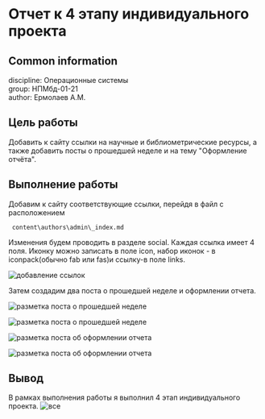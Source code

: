 # **Отчет к 4 этапу индивидуального проекта**
## **Common information**
discipline: Операционные системы  
group: НПМбд-01-21  
author: Ермолаев А.М.


## **Цель работы**
Добавить к сайту ссылки на научные и библиометрические ресурсы, а также добавить посты о прошедшей неделе и на тему "Оформление отчёта".
## **Выполнение работы**
Добавим к сайту соответствующие ссылки, перейдя в файл с расположением

``` content\authors\admin\_index.md```

Изменения будем проводить в разделе social. Каждая ссылка имеет 4 поля. Иконку можно записать в поле icon, набор иконок - в iconpack(обычно fab или fas)и ссылку-в поле links.  

![добавление ссылок](task.png)

Затем создадим два поста о прошедшей неделе и оформлении отчета.

![разметка поста о прошедшей неделе](about_report.png)

![разметка поста о прошедшей неделе](ab_rep.png)

![разметка поста об оформлении отчета](blog2.png)

![разметка поста об оформлении отчета](week.png)


## **Вывод**
В рамках выполнения работы я выполнил 4 этап индивидуального проекта.
 ![все](https://camo.githubusercontent.com/c71fb25dd588f7c670936ad96af0acfac5fbfd40f580c13094b639e0c673ffc1/68747470733a2f2f637331322e70696b6162752e72752f706f73745f696d672f6269672f323032302f30382f32342f332f313539383233363731373139373332323433302e706e67)